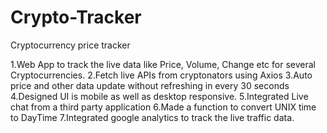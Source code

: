 # Crypto-Tracker
Cryptocurrency price tracker

1.Web App to track the live data like Price, Volume, Change etc for several Cryptocurrencies.
2.Fetch live APIs from cryptonators using Axios
3.Auto price and other data update without refreshing in every 30 seconds
4.Designed UI is mobile as well as desktop responsive.
5.Integrated Live chat from a third party application
6.Made a function to convert UNIX time to DayTime
7.Integrated google analytics to track the live traffic data.

